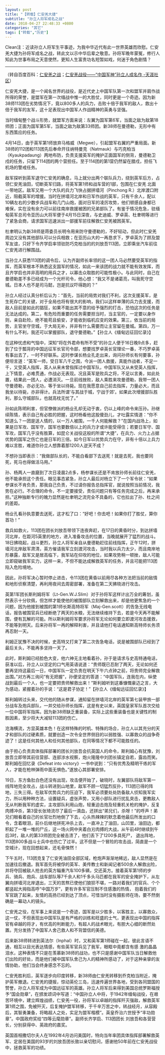 ```yaml
---
layout: post
title: "【转载】仁安羌大捷"
subtitle: "孙立人将军成名之战"
date: 2018-04-27 22:48:33 +0800
categories: "其它"
tags: ["转载","历史"]
---
```

Clean注：近读孙立人将军生平事迹，为我中华近代有此一世界英雄而欣慰。仁安羌大捷为孙将军成名之战，转此文以示中华后辈之敬意。孙将军晚年蒙冤，修行人知此为世事布局之天意使然，更知人生富贵功名短暂如戏，何迷于角色剧情？

---

（转自百度百科：[仁安羌之战](https://baike.baidu.com/item/%E4%BB%81%E5%AE%89%E7%BE%8C%E4%B9%8B%E6%88%98)；[仁安羌战役——“中国军神”孙立人成名作 -天涯社区](http://bbs.tianya.cn/m/post-no05-420372-1.shtml?from=timeline&isappinstalled=1)）

仁安羌大捷，是一个闻名世界的战役，是近代史上中国军队第一次和盟军并肩作战所得的荣誉，是盟军在第一次缅战中惟一的大胜仗，同时更是一个奇迹。因为新38师113团在劣势情况下，竟以800多人的兵力，击败十倍于我军的敌人，救出十倍于我军的友军，这十足表现出中国军人作战精神的英勇与坚强。

当时缅甸整个战斗形势，就盟军方面来说：左翼为国军第6军，当面之敌为敌第18师团；正面为国军第5军，当面之敌为敌第33师团。新38师在曼德勒，无形中有东西策应的任务。

4月14日，由于英军第1师放弃马格威（Megwe），引起盟军右翼的严重局面。新38师的112团和113团先后奉命开往纳特曼克（Natmauk）与巧克柏当（Kyaukpadaung）两地布防，负责支援英军的掩护正面国军的侧背，曼德勒卫戍的任务，只留下114团的两个营担任。至于114团的第1营仍然留在腊戍，担任飞机场的警戒任务。

敌军探听到英军退守仁安羌的确息，马上就分出两个联队兵力，绕到英军后方，占领仁安羌油田，切断英军归路，将英军第1师和战车营的1部，包围在仁安羌 北面一带地区。敌军又用一个大队的兵力飞快占据拼墙河（Pinchong R.）北岸渡口附近，阻截英军的增援。当时在拼墙河北岸和日军作战的英军，只有千余人，配以10辆左右的少数步兵战车和几门山炮，面对日军的凌厉攻势，他们顿感自身都已难保，实在没有余力可以前往南岸救援被困的兄弟部队了。有鉴于情况危急，驻缅甸英军总司令亚历山大将军便于4月15日深夜，与史迪威、罗卓英、杜聿明等进行了紧急会商，请求国军迅速派出一部援军前往解救仁安羌被困英军。

杜聿明认为新38师是蒋委员长明令用来防守曼德勒的，不好轻动，但此时仁安羌周边又没有其他部队可以分兵相救；在亚历山大的一再恳求下，罗卓英为了顾及盟军友谊，只好下令齐学启率领驻防巧克柏当的的刘放吾113团，立即乘坐汽车前往仁安羌进行解围战。

当孙立人获悉113团的调令后，认为齐副师长率领的这一团人马必然要受英军的指挥，而英军根本不熟悉这支国军的情况，如此一来该团的战力就不能有效发挥，而且齐学启也并非高明的用兵之才，以寡击众取胜的可能性极小。与此同时，自己在曼德勒差不多已经成为一个光杆司令，他心想：“我又不是诸葛亮，叫我死守空城。日本人也不是司马懿，岂是抗议吓得跑的？”

孙立人经过认真分析后认为：“首先，当前的局势对我们不利，这次支援英军，是生死存亡的关键，对于全局也将有很大的影响，我们以这样单薄的兵力去支援，而敌人目前是如此的猖狂，如果不能出其不意的给予强烈的打击，恐怕这次的任务是无法达成的。第二，有危险而重要的任务需要担当时，当主官的，一定要以身作则，亲自赴险，绝不能苟且偷安，才能收到临机应变的效果。第三，依当前的局势，主官坐守空城，于大局无补，并非有什么需要而让主官留在曼城。第四，万一有什么不利，我还可以掌握部队，退守曼德勒。”【孙立人《缅甸远征回忆录》】

在这种忧虑和气恼中，深知“将在外君命有所不受”的孙立人便于16日晚9点多，赶到了位于瓢背的中国远征军长官司令部，想要找罗卓英长官理论一番，不巧罗卓英有事出去了，一时不好联系。这时参谋长杨业孔走出来，询问孙师长有何要事，孙便坦言道：“英军一师，受日军八千之围，今派一团人救援，真能作战者，不足一千，又受英人指挥，英人从来未曾指挥过中国军队，中国军队又从未受英人指挥，上下情意，必难贯通，作战必无表现。况且英军是败兵之将，不足以言勇，如此处置，结果此一团人，必遭消灭。一旦前线挫败，敌人乘胜来攻曼德勒，我带一团人守曼德勒，亦必无功，等于坐以待毙。现在我愿意自己前去指挥，力量必大，而且我坐以待毙，亦非得计。兵法所谓‘与其战于城，宁战于郊’。如果此次增援部队胜利，那么守城部队，也就高枕无忧了。”

孙如此陈明利害，但官僚做派的杨业孔却无动于衷，仍以上峰的命令来压孙。孙继续陈情，表示自己有必胜的把握，这时杨看他这股傻劲儿，才吐露实情道：“你不知道么？一团是送人情的，以一万人被围，一千人何能解救？”在国内战场上，如果是日军攻、国军守，国军也要数倍以上的兵力才或许能受得住；若要日军守、国军攻，国军几乎没有胜算，如昆仑关战役这般的所谓“大捷”，在兵力、火力上占据优势的国军之伤亡也是日军的三倍。如今日军以优势兵力在守，非有十倍以上兵力难以言胜，难道你孙立人想靠着那1200人逆天不成？

不想孙当即表示：“我做部队长的，不能白看部下去送死！就是去死，我也要同死，死马也得做活马用。”

孙、杨两人一直磨到了次日凌晨2点多，杨参谋长还是不肯放孙师长前往仁安羌，他不能承担这个责任。眼见事态紧急，孙立人最后对杨立下了一个军令状：“如果参谋长不肯负责，那我自己负责，不过请你报告总指挥官，就说按照当前情况，我势在必行。不合理的命令，不一定要接受，责任问题只有等任务完成之后，再来承担。”这种独断专行的魄力显然是杜聿明之流完全不具备的，它也拉出了孙、杜之间的差距。

杨业孔看孙执意要去送死，这才松了口：“好吧！你去吧！如果你打了胜仗，算你首功！”

救兵如救火，113团在团长刘放吾带领下连夜奔赶，在17日的黄昏时分，到达拼墙河北岸，在距河5英里的地方，进入准备攻击的位置，当晚就展开了猛烈的战斗。18日拂晓起，战斗更烈，孙立人将军亲自从曼德勒赶往前线指挥，正午12时，拼墙河北岸敌军肃清，英方催请我军立刻渡河攻击，当时我以兵力太少，而且南岸地形暴露，敌军又是居高临下，我军站在仰攻的地位，如果攻势稍一顿挫，敌人可能立即窥破我军实力，这样一来，不但不能达成解救英军的任务，并且可能把113团陷入危险境地。

因此，孙将军决心暂时停止进击，令113团在黄昏以前用尽各种方法把当前的敌情和地形侦察清楚，再利用夜间去周密部署，准备在第二天拂晓进行攻击。

英第1军团长斯利姆将军（Lt-Gen.W.J.Slim）对于孙将军这样计出万全的筹划，虽然表示十分钦佩，但怎样才能使他的被围部队立刻解救出来，却是他更焦急的一个问题，因为他接到被围的第1师长斯高特将军（Maj-Gen.scott）的告急无线电话，报告被围官兵已经断绝了两天的水粮，无法继续维持下去，若是今天再不能解围，便有瓦解的可能。所以斯利姆将军要求孙将军无论如何要立即渡河攻击援救，不能等到明天。后来孙将军一再的解释利害，并且请他打电话通知斯高特师长务须再忍耐一天。

利姆正犹豫不决的时候，史高特又打来了第二次告急电话，说是被围部队已经到了最后关头，不能再多坚持一天了。

此时，斯利姆已经脸色大变，他六神无主地看着孙，孙于是请求与史高特通电话，获准以后，孙立人以坚定的口气用英语说道：“贵师既已忍耐了两天，无论如何还要再坚持这最后一日，中国军队一定负责在明天下午六点钟之前，将贵师完全解救出围。”对方再三询问“有无把握”，孙便坚定的答道：“中国军队，连我在内，纵使战到最后一个人，也一定要把贵师解救出来！”斯利姆听到这番慷慨豪迈之言，大为感动，紧握着孙的手说：“这是君子协定！”【孙立人《缅甸远征回忆录》】

斯利姆转过头来，交代他的随从参谋，通知留在拼墙河北岸的英军第七装甲旅一部分战车及炮兵部队，一并交给孙师长指挥，这是有史以来，英国皇家军队首次交给一位中国将军指挥。因为新38师缺乏重装备，实际上这些重装备也是关键性的制胜因素，至少将大大减轻113团的伤亡。

沧海横流，方显英雄本色！在这样特殊的时机、特殊的场合，孙立人以其充分的天才和部队的过硬素质，就要创造一次令全世界侧目的以弱胜强、以寡救众的战争奇迹了！这是任何其他人和任何其他部队，在同等情况下都不可能胜任的。

由于担心负责具体指挥部署的团长刘放吾会抗英国人的命令，斯利姆心有犹豫，刘放吾立即带其前往营部、连部涉水视察，炮火隆隆中刘团长镇定自若，露齿而笑。斯利姆在回忆录《Defeat into victory》一书中说到：“只有优秀及精明干练的军人，才能在枪林弹雨中面无惧色。”遂放心其部署安排。

19日，东方鱼肚白色还没有出现，攻击便开始了，破晓时，左翼部队将敌军第一线阵地完全攻占，战斗转进到山地里，敌军不顾一切猛烈反扑，113团已得的阵地，三失三得。在敌军优势兵力的压迫下，我军必须要处处防备敌人侦知我军实力，所以用种种方法，设置疑兵，虚张声势，又用小部队进行扰乱突击，更教敌人无从判断我军的虚实，主攻部队利用山炮，轻重迫击炮及轻重机关枪的掩护，反复肉搏冲杀，第3营长张琦流尽了最后一滴血，还拼出“弟兄们，杀呀！”的呼声！弟兄们眼看着自己的长官壮烈地倒了下去，心头热辣辣的默念着他最后所发出的口令，含着眼泪，前仆后继地拼死冲杀上去，一直冲上了油田，山凹里，油田边，都积起了一堆一堆的尸丘，这一场火网中夹着白刃肉搏的大战，从午前4时继续到午后3时，敌人的第33师团完全被击溃了，他们丢下了1200多具死尸， 退出阵地，113团800多战斗士兵中也伤亡了过半。这不但是一个冒险的攻击战，简直是一个空城计，现在回想起来，还毛骨悚然！

下午五时，113团克复了仁安羌油田全部区域，枪炮声渐渐地稀远，敌人显然是在加速往后撤退。我军首先将被俘的英军、美传教士和新闻记者500余人解救出险，并将夺回被敌人抢去的英方辎重汽车100多辆，交还英方。接着英军第1师的步兵、骑兵、炮兵、战车部队等7千余人和1千多头马匹都在我军的安全掩护下，从左翼向拼墙河北岸退出，三天的苦熬已使他们狼狈不堪，一路对着我们的官兵、个个都竖起大拇指高呼“中国万岁”，更有许多军官压制不住感激的热情， 抱着我们的军官跳了起来，友情的高扬已经到达了顶点，可惜当时没有摄影师在场，要不然倒确是一幕动人的镜头。

仁安羌之役，在军事上来说是一个奇迹，国军是以少胜多，以客胜主，以寡救众，这一仗，不但表现出中国军队是有严格的训练和旺盛的士气，更表现出中国的指挥官有卓越的将才，有优高的判断能力，有超人的战术眼光，有胆大心细的断然处置。充分发扬了中国军人舍己救人和不背盟信的美德。

后来新38师转进到英法尔（Inphal）时，又和英军第1师碰在一起，彼此言语不通，相互以目光表达情感，有些英军官兵见了我军，眼眶中竟都含有感 激的晶晶泪水，这种表情不只是在羡慕新38师的战功，也不只是感谢中国军队当日解救他们出险的好处，而是他们被中国军队舍己为人的精神所感动了，对于这种亲挚的友情协助，他们当会终身感念不忘的。

仁安羌胜利后，英军逐步向印度转移，新38师由仁安羌转移到乔克柏当附近，掩护英军撤退。仁安羌的捷报，惊动英伦三岛，迅速传遍世界各地，受到各同盟国的赞誉，孙立人将军成为中国远征军的英雄。孙立人将军后来得到美国总统罗斯福授予“国会勋章”，在颁发颂词中写道：“中国孙立人中将，于1942年缅甸战役，在艰苦环境中，建立辉煌战绩，仁安羌一役，孙将军以卓越的指挥歼灭强敌，解救英军第1师之围，免被歼灭，后复掩护盟军转移，于千辛万苦之中，转战经月，从容殿后，其智勇兼备，将略超人之处，实足为盟军楷模”。英皇乔治六世授予“丰功勋章”。中国政府奖给“四等云麾勋章”。副师长齐学启、113团团长 刘放吾和各营营长，分别获得中、英政府的嘉奖。

英国首相撒切尔夫人在1992年4月访问美国时，特向当年率团具体指挥部署解救英军、定居在美国的93岁的刘放吾团长致以亲切慰问，感谢他50年前在仁安羌战役中，拯救英军的功绩。
